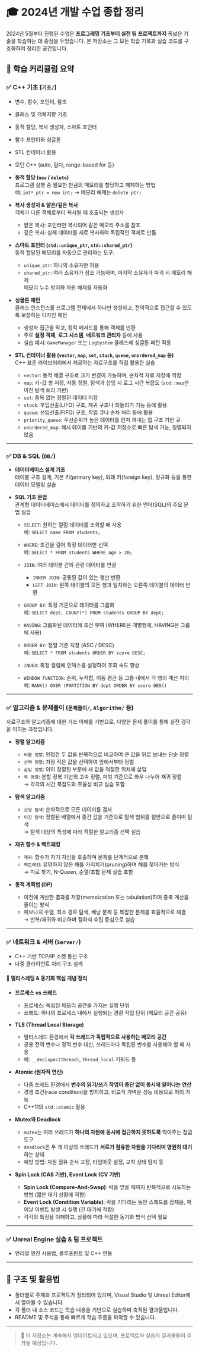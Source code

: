 # 🎓 2024년  개발 수업 종합 정리

2024년 5월부터 진행된 수업은 **프로그래밍 기초부터 실전 팀 프로젝트까지** 폭넓은 기술을 학습하는 데 중점을 두었습니다. 본 저장소는 그 모든 학습 기록과 실습 코드를 구조화하여 정리한 공간입니다.

## 📘 학습 커리큘럼 요약

### ✅ C++ 기초 (`기초/`)
- 변수, 함수, 포인터, 참조
- 클래스 및 객체지향 기초
- 동적 할당, 복사 생성자, 스마트 포인터
- 함수 포인터와 싱글톤
- STL 컨테이너 활용
- 모던 C++ (auto, 람다, range-based for 등)

- **동적 할당 (`new` / `delete`)**  
  프로그램 실행 중 필요한 만큼의 메모리를 할당하고 해제하는 방법  
  예: `int* ptr = new int;` → 메모리 해제는 `delete ptr;`

- **복사 생성자 & 얕은/깊은 복사**  
  객체가 다른 객체로부터 복사될 때 호출되는 생성자  
  - 얕은 복사: 포인터만 복사되어 같은 메모리 주소를 참조  
  - 깊은 복사: 실제 데이터를 새로 복사하여 독립적인 객체로 만듦

- **스마트 포인터 (`std::unique_ptr`, `std::shared_ptr`)**  
  동적 할당된 메모리를 자동으로 관리하는 도구.  
  - `unique_ptr`: 하나의 소유자만 허용  
  - `shared_ptr`: 여러 소유자가 참조 가능하며, 마지막 소유자가 파괴 시 메모리 해제  
  메모리 누수 방지와 자원 해제를 자동화

- **싱글톤 패턴**  
  클래스 인스턴스를 프로그램 전체에서 하나만 생성하고, 전역적으로 접근할 수 있도록 보장하는 디자인 패턴  
  - 생성자 접근을 막고, 정적 메서드를 통해 객체를 반환
  - 주로 **설정 객체**, **로그 시스템**, **네트워크 관리자** 등에 사용
  - 실습 예시: `GameManager` 또는 `LogSystem` 클래스에 싱글톤 패턴 적용

- **STL 컨테이너 활용 (`vector`, `map`, `set`, `stack`, `queue`, `unordered_map` 등)**  
  C++ 표준 라이브러리에서 제공하는 자료구조를 직접 활용한 실습

  - `vector`: 동적 배열 구조로 크기 변경이 가능하며, 순차적 자료 저장에 적합  
  - `map`: 키-값 쌍 저장, 자동 정렬, 탐색과 삽입 시 로그 시간 복잡도 (`std::map`은 이진 탐색 트리 기반)  
  - `set`: 중복 없는 정렬된 데이터 저장  
  - `stack`: 후입선출(LIFO) 구조, 재귀 구조나 되돌리기 기능 등에 활용  
  - `queue`: 선입선출(FIFO) 구조, 작업 큐나 순차 처리 등에 활용  
  - `priority_queue`: 우선순위가 높은 데이터를 먼저 꺼내는 힙 구조 기반 큐  
  - `unordered_map`: 해시 테이블 기반의 키-값 저장소로 빠른 탐색 가능, 정렬되지 않음
---
### ✅ DB & SQL (`DB/`)

- **데이터베이스 설계 기초**  
  테이블 구조 설계, 기본 키(primary key), 외래 키(foreign key), 정규화 등을 통한 데이터 모델링 실습

- **SQL 기초 문법**  
  관계형 데이터베이스에서 데이터를 정의하고 조작하기 위한 언어(SQL)의 주요 문법 실습

  - `SELECT`: 원하는 컬럼 데이터를 조회할 때 사용  
    예: `SELECT name FROM students;`

  - `WHERE`: 조건을 걸어 특정 데이터만 선택  
    예: `SELECT * FROM students WHERE age > 20;`

  - `JOIN`: 여러 테이블 간의 관련 데이터를 연결  
    - `INNER JOIN`: 공통된 값이 있는 행만 반환  
    - `LEFT JOIN`: 왼쪽 테이블의 모든 행과 일치하는 오른쪽 테이블의 데이터 반환

  - `GROUP BY`: 특정 기준으로 데이터를 그룹화  
    예: `SELECT dept, COUNT(*) FROM students GROUP BY dept;`

  - `HAVING`: 그룹화된 데이터에 조건 부여 (WHERE은 개별행에, HAVING은 그룹에 사용)

  - `ORDER BY`: 정렬 기준 지정 (ASC / DESC)  
    예: `SELECT * FROM students ORDER BY score DESC;`

  - `INDEX`: 특정 컬럼에 인덱스를 설정하여 조회 속도 향상

  - `WINDOW FUNCTION`: 순위, 누적합, 이동 평균 등 그룹 내에서 각 행의 계산 처리  
    예: `RANK() OVER (PARTITION BY dept ORDER BY score DESC)`

---
### ✅ 알고리즘 & 문제풀이 (`문제풀이/`, `Algorithm/` 등)

자료구조와 알고리즘에 대한 기초 이해를 기반으로, 다양한 문제 풀이를 통해 실전 감각을 익히는 과정입니다.

- **정렬 알고리즘**
  - `버블 정렬`: 인접한 두 값을 반복적으로 비교하여 큰 값을 뒤로 보내는 단순 정렬  
  - `선택 정렬`: 가장 작은 값을 선택하여 앞에서부터 정렬  
  - `삽입 정렬`: 이미 정렬된 부분에 새 값을 적절한 위치에 삽입  
  - `퀵 정렬`: 분할 정복 기반의 고속 정렬, 피벗 기준으로 좌우 나누어 재귀 정렬  
  → 각각의 시간 복잡도와 효율성 비교 실습 포함

- **탐색 알고리즘**
  - `선형 탐색`: 순차적으로 모든 데이터를 검사  
  - `이진 탐색`: 정렬된 배열에서 중간 값을 기준으로 탐색 범위를 절반으로 줄이며 탐색  
  → 탐색 대상의 특성에 따라 적절한 알고리즘 선택 실습

- **재귀 함수 & 백트래킹**
  - `재귀`: 함수가 자기 자신을 호출하며 문제를 단계적으로 분해  
  - `백트래킹`: 유망하지 않은 해를 가지치기(pruning)하며 해를 찾아가는 방식  
  → 미로 찾기, N-Queen, 순열/조합 문제 실습 포함

- **동적 계획법 (DP)**
  - 이전에 계산한 결과를 저장(memoization 또는 tabulation)하여 중복 계산을 줄이는 방식  
  - 피보나치 수열, 최소 경로 탐색, 배낭 문제 등 복잡한 문제를 효율적으로 해결  
  → 반복/재귀와 비교하며 점화식 수립 중심으로 실습
---

### ✅ 네트워크 & 서버 (`Server/`)
- C++ 기반 TCP/IP 소켓 통신 구조
- 다중 클라이언트 처리 구조 설계
#### 🔐 멀티스레딩 & 동기화 핵심 개념 정리

- **프로세스 vs 쓰레드**
  - 프로세스: 독립된 메모리 공간을 가지는 실행 단위
  - 쓰레드: 하나의 프로세스 내에서 실행되는 경량 작업 단위 (메모리 공간 공유)

- **TLS (Thread Local Storage)**
  - 멀티스레드 환경에서 **각 쓰레드가 독립적으로 사용하는 메모리 공간**
  - 공용 전역 변수나 정적 변수 대신, 쓰레드마다 독립된 변수를 사용해야 할 때 사용
  - 예: `__declspec(thread)`, `thread_local` 키워드 등

- **Atomic (원자적 연산)**
  - 다중 쓰레드 환경에서 **변수의 읽기/쓰기 작업이 중단 없이 동시에 일어나는 연산**
  - 경쟁 조건(race condition)을 방지하고, 비교적 가벼운 성능 비용으로 처리 가능
  - C++11의 `std::atomic` 활용

- **Mutex와 Deadlock**
  - `mutex`는 여러 쓰레드가 **하나의 자원에 동시에 접근하지 못하도록** 막아주는 잠금 도구
  - `deadlock`은 두 개 이상의 쓰레드가 **서로가 점유한 자원을 기다리며 영원히 대기**하는 상태
  - 예방 방법: 자원 점유 순서 고정, 타임아웃 설정, 교착 상태 탐지 등

- **Spin Lock (CAS 기반), Event Lock (CV 기반)**
  - **Spin Lock (Compare-And-Swap)**: 락을 얻을 때까지 반복적으로 시도하는 방법 (짧은 대기 상황에 적합)
  - **Event Lock (Condition Variable)**: 락을 기다리는 동안 스레드를 잠재움, 깨어날 이벤트 발생 시 실행 (긴 대기에 적합)
  - 각각의 특징을 이해하고, 상황에 따라 적절한 동기화 방식 선택 필요
---

### ✅ Unreal Engine 실습 & 팀 프로젝트
- 언리얼 엔진 사용법, 블루프린트 및 C++ 연동


---

## 📂 구조 및 활용법

- 폴더별로 주제와 프로젝트가 정리되어 있으며, Visual Studio 및 Unreal Editor에서 열어볼 수 있습니다.
- 각 폴더 내 소스 코드는 학습 내용을 기반으로 실습하며 축적된 결과물입니다.
- README 및 주석을 통해 빠르게 학습 흐름을 파악할 수 있습니다.

---

> 🔄 이 저장소는 계속해서 업데이트되고 있으며, 프로젝트와 실습의 결과물들이 추가될 예정입니다.
